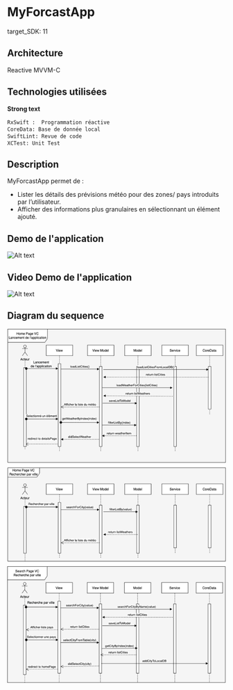 # MyForcastApp
target_SDK: 11

## Architecture
Reactive MVVM-C

## Technologies utilisées
__Strong text__

    RxSwift :  Programmation réactive
    CoreData: Base de donnée local
    SwiftLint: Revue de code
    XCTest: Unit Test

## Description
MyForcastApp permet de :
* Lister les détails des prévisions météo pour des zones/ pays introduits par l’utilisateur.
* Afficher des informations plus granulaires en sélectionnant un élément ajouté.

## Demo de l'application
![Alt text](ReadMeImages/demo_img_app.png?raw=true "Demo")

## Video Demo de l'application
![Alt text](ReadMeImages/demo_video.GIF)

## Diagram du sequence
![Alt text](ReadMeImages/seq_diagram.png?raw=true "Diagram du sequence")
